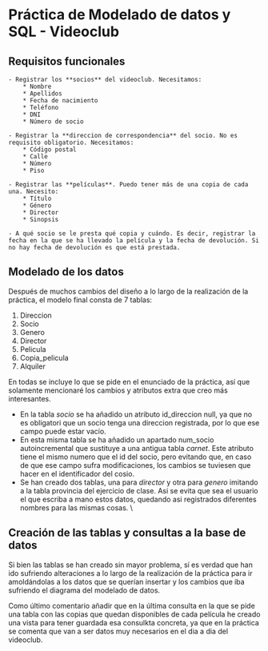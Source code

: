 # Práctica de Modelado de datos y SQL - Videoclub

## Requisitos funcionales
	- Registrar los **socios** del videoclub. Necesitamos:
		* Nombre
		* Apellidos
		* Fecha de nacimiento
		* Teléfono
		* DNI
		* Número de socio

	- Registrar la **direccion de correspondencia** del socio. No es requisito obligatorio. Necesitamos:
		* Código postal
		* Calle
		* Número
		* Piso
	
	- Registrar las **películas**. Puedo tener más de una copia de cada una. Necesito:
		* Título
		* Género
		* Director
		* Sinopsis

	- A qué socio se le presta qué copia y cuándo. Es decir, registrar la fecha en la que se ha llevado la película y la fecha de devolución. Si no hay fecha de devolución es que está prestada.


		
## Modelado de los datos
Después de muchos cambios del diseño a lo largo de la realización de la práctica, el modelo final consta de 7 tablas:
1. Direccion
2. Socio
3. Genero
4. Director
5. Pelicula
6. Copia_pelicula
7. Alquiler

En todas se incluye lo que se pide en el enunciado de la práctica, así que solamente mencionaré los cambios y atributos extra que creo más interesantes.
- En la tabla *socio* se ha añadido un atributo id_direccion null, ya que no es obligatori que un socio tenga una direccion registrada, por lo que ese campo puede estar vacío.
- En esta misma tabla se ha añadido un apartado num_socio autoincremental que sustituye a una antigua tabla *carnet*. Este atributo tiene el mismo numero que el id del socio, pero evitando que, en caso de que ese campo sufra modificaciones, los cambios se tuviesen que hacer en el identificador del cosio.
- Se han creado dos tablas, una para *director* y otra para *genero* imitando a la tabla provincia del ejercicio de clase. Asi se evita que sea el usuario el que escriba a mano estos datos, quedando asi registrados diferentes nombres para las mismas cosas. \


## Creación de las tablas y consultas a la base de datos
Si bien las tablas se han creado sin mayor problema, sí es verdad que han ido sufriendo alteraciones a lo largo de la realización de la práctica para ir amoldándolas a los datos que se querían insertar y los cambios que iba sufriendo el diagrama del modelado de datos.

Como último comentario añadir que en la última consulta en la que se pide una tabla con las copias que quedan disponibles de cada película he creado una vista para tener guardada esa consulkta concreta, ya que en la práctica se comenta que van a ser datos muy necesarios en el dia a dia del videoclub.
